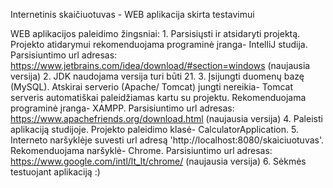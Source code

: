 ﻿Internetinis skaičiuotuvas - WEB aplikacija skirta testavimui
 
WEB aplikacijos paleidimo žingsniai:
    1. Parsisiųsti ir atsidaryti projektą. Projekto atidarymui rekomenduojama programinė įranga- IntelliJ studija. Parsisiuntimo url adresas: https://www.jetbrains.com/idea/download/#section=windows (naujausia versija)
    2. JDK naudojama versija turi būti 21.
    3. Įsijungti duomenų bazę (MySQL). Atskirai serverio (Apache/ Tomcat) jungti nereikia- Tomcat serveris automatiškai paleidžiamas kartu su projektu. Rekomenduojama programinė įranga- XAMPP. Parsisiuntimo url adresas: https://www.apachefriends.org/download.html (naujausia versija)
    4. Paleisti aplikaciją studijoje. Projekto paleidimo klasė- CalculatorApplication.
    5. Interneto naršyklėje suvesti url adresą 'http://localhost:8080/skaiciuotuvas'. Rekomenduojama naršyklė- Chrome. Parsisiuntimo url adresas: https://www.google.com/intl/lt_lt/chrome/ (naujausia versija)
    6. Sėkmės testuojant aplikaciją :)